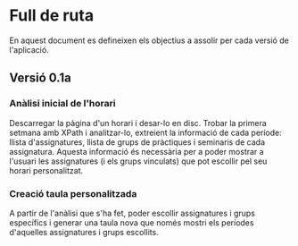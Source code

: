 # Full de ruta #

En aquest document es defineixen els objectius a assolir per cada versió de l'aplicació.


## Versió 0.1a ##

### Anàlisi inicial de l'horari ###

Descarregar la pàgina d'un horari i desar-lo en disc. Trobar la primera setmana amb XPath i analitzar-lo, extreient la informació de cada període: llista d'assignatures, llista de grups de pràctiques i seminaris de cada assignatura. Aquesta informació és necessària per a poder mostrar a l'usuari les assignatures (i els grups vinculats) que pot escollir pel seu horari personalitzat.

### Creació taula personalitzada ###

A partir de l'anàlisi que s'ha fet, poder escollir assignatures i grups específics i generar una taula nova que només mostri els períodes d'aquelles assignatures i grups escollits.